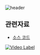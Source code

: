 ![header](https://capsule-render.vercel.app/api?type=waving&color=auto)


## 관련자료

- [소스 코드](https://github.com/codingspecialist/docker-study)

[![Video Label](http://i.ytimg.com/vi/BivQIVzsiTM/0.jpg)](https://youtu.be/BivQIVzsiTM?list=PL93mKxaRDidGMzIllhYKx1d6aMg6_5wW3)


